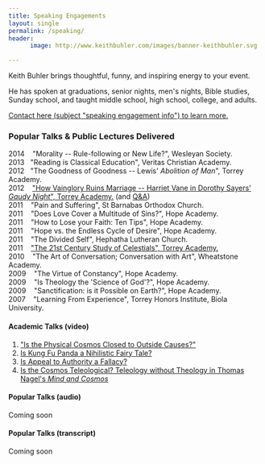 ```yaml
---
title: Speaking Engagements
layout: single
permalink: /speaking/
header:
      image: http://www.keithbuhler.com/images/banner-keithbuhler.svg

---
```


Keith Buhler brings thoughtful, funny, and inspiring energy to your event. 

He has spoken at graduations, senior nights, men's nights, Bible studies, Sunday school, and taught middle school, high school, college, and adults. 

[Contact here (subject "speaking engagement info") to learn more.](emailto:keithedbuhler@gmail.com)



### Popular Talks & Public Lectures Delivered ###
2014 &nbsp;&nbsp; "Morality -- Rule-following or New Life?", Wesleyan Society.   
2013&nbsp;&nbsp; "Reading is Classical Education", Veritas Christian Academy.  
2012 &nbsp;&nbsp;"The Goodness of Goodness -- Lewis' *Abolition of Man*", Torrey Academy.   
2012 &nbsp;&nbsp; ["How Vainglory Ruins Marriage -- Harriet Vane in Dorothy Sayers' *Gaudy Night*", Torrey Academy.](https://www.dropbox.com/s/baq7fde4kavyvb5/CL%20Keith%20Buhler-Harriet%20Vane-Glory.mp3?dl=0) (and [Q&A](https://www.dropbox.com/s/95yi0s2yjzdbgdz/CL%20Keith%20Buhler-Harriet%20Vane-Glory%20%28Q%26A%29.mp3?dl=0))   
2011 &nbsp;&nbsp; "Pain and Suffering", St Barnabas Orthodox Church.    
2011 &nbsp;&nbsp; "Does Love Cover a Multitude of Sins?", Hope Academy.    
2011 &nbsp;&nbsp; "How to Lose your Faith: Ten Tips", Hope Academy.  
2011 &nbsp;&nbsp; "Hope vs. the Endless Cycle of Desire", Hope Academy.  
2011 &nbsp;&nbsp; "The Divided Self", Hephatha Lutheran Church.     
2011 &nbsp;&nbsp; ["The 21st Century Study of Celestials", Torrey Academy.](https://www.dropbox.com/s/6vfrbts8wk48nig/1%20-%20Angelology%20in%20the%2021st%20Century%20-%20Keith%20Buhler%20%28Lecture%29.mp3?dl=0)  
2010 &nbsp;&nbsp; "The Art of Conversation; Conversation with Art", Wheatstone Academy.  
2009 &nbsp;&nbsp; "The Virtue of Constancy", Hope Academy.     
2009 &nbsp;&nbsp; "Is Theology the 'Science of God'?", Hope Academy.     
2009 &nbsp;&nbsp; "Sanctification: is it Possible on Earth?", Hope Academy.     
2007 &nbsp;&nbsp; "Learning From Experience", Torrey Honors Institute, Biola University.   

#### Academic Talks (video)
1. ["Is the Physical Cosmos Closed to Outside Causes?"](https://www.youtube.com/watch?v=iocy6CAQ2_k)
2. [Is Kung Fu Panda a Nihilistic Fairy Tale?](https://www.youtube.com/watch?v=5BFtrYs5V64)
3. [Is Appeal to Authority a Fallacy?](https://www.youtube.com/watch?v=-AWvFMnKJlE)
4. [Is the Cosmos Teleological? Teleology without Theology in Thomas Nagel's *Mind and Cosmos*](https://www.youtube.com/watch?v=Wk3E68UGYVk)


#### Popular Talks (audio) ####

Coming soon

#### Popular Talks (transcript)

Coming soon

